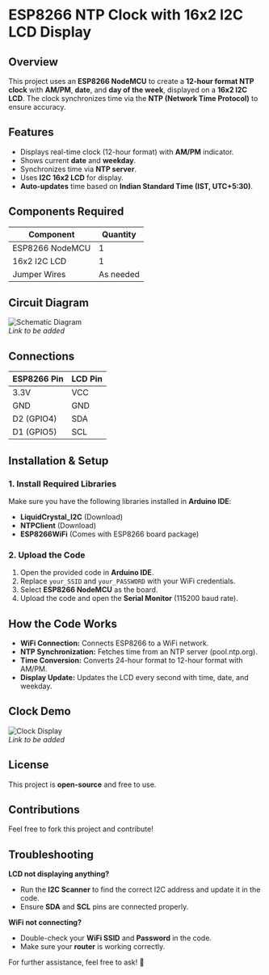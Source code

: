 # ESP8266 NTP Clock with 16x2 I2C LCD Display

## Overview
This project uses an **ESP8266 NodeMCU** to create a **12-hour format NTP clock** with **AM/PM**, **date**, and **day of the week**, displayed on a **16x2 I2C LCD**. The clock synchronizes time via the **NTP (Network Time Protocol)** to ensure accuracy.

## Features
- Displays real-time clock (12-hour format) with **AM/PM** indicator.
- Shows current **date** and **weekday**.
- Synchronizes time via **NTP server**.
- Uses **I2C 16x2 LCD** for display.
- **Auto-updates** time based on **Indian Standard Time (IST, UTC+5:30)**.

## Components Required

| Component              | Quantity |
| ---------------------- | -------- |
| ESP8266 NodeMCU        | 1        |
| 16x2 I2C LCD           | 1        |
| Jumper Wires           | As needed|

## Circuit Diagram
![Schematic Diagram](#)  
*Link to be added*

## Connections

| ESP8266 Pin           | LCD Pin       |
| --------------------- | ------------- |
| 3.3V                  | VCC           |
| GND                   | GND           |
| D2 (GPIO4)            | SDA           |
| D1 (GPIO5)            | SCL           |

## Installation & Setup

### 1. Install Required Libraries
Make sure you have the following libraries installed in **Arduino IDE**:

- **LiquidCrystal_I2C** (Download)
- **NTPClient** (Download)
- **ESP8266WiFi** (Comes with ESP8266 board package)

### 2. Upload the Code
1. Open the provided code in **Arduino IDE**.
2. Replace `your_SSID` and `your_PASSWORD` with your WiFi credentials.
3. Select **ESP8266 NodeMCU** as the board.
4. Upload the code and open the **Serial Monitor** (115200 baud rate).

## How the Code Works
- **WiFi Connection:** Connects ESP8266 to a WiFi network.
- **NTP Synchronization:** Fetches time from an NTP server (pool.ntp.org).
- **Time Conversion:** Converts 24-hour format to 12-hour format with AM/PM.
- **Display Update:** Updates the LCD every second with time, date, and weekday.

## Clock Demo
![Clock Display](#)  
*Link to be added*

## License
This project is **open-source** and free to use.

## Contributions
Feel free to fork this project and contribute!

## Troubleshooting

**LCD not displaying anything?**
- Run the **I2C Scanner** to find the correct I2C address and update it in the code.
- Ensure **SDA** and **SCL** pins are connected properly.

**WiFi not connecting?**
- Double-check your **WiFi SSID** and **Password** in the code.
- Make sure your **router** is working correctly.

For further assistance, feel free to ask! 🚀
